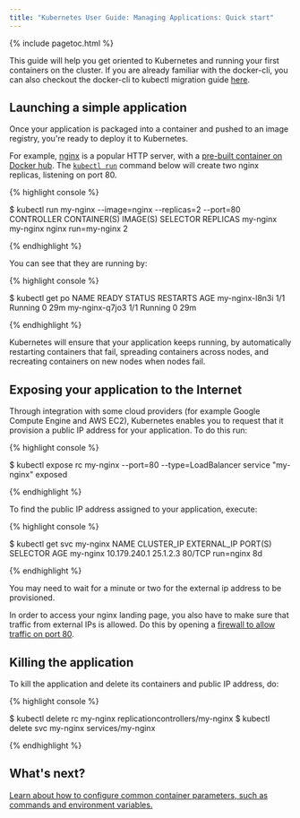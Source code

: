 ```yaml
---
title: "Kubernetes User Guide: Managing Applications: Quick start"
---
```

{% include pagetoc.html %}

This guide will help you get oriented to Kubernetes and running your first containers on the cluster. If you are already familiar with the docker-cli, you can also checkout the docker-cli to kubectl migration guide [here](docker-cli-to-kubectl).

## Launching a simple application

Once your application is packaged into a container and pushed to an image registry, you're ready to deploy it to Kubernetes.

For example, [nginx](http://wiki.nginx.org/Main) is a popular HTTP server, with a [pre-built container on Docker hub](https://registry.hub.docker.com/_/nginx/). The [`kubectl run`](kubectl/kubectl_run) command below will create two nginx replicas, listening on port 80.

{% highlight console %}

$ kubectl run my-nginx --image=nginx --replicas=2 --port=80
CONTROLLER   CONTAINER(S)   IMAGE(S)   SELECTOR       REPLICAS
my-nginx     my-nginx       nginx      run=my-nginx   2

{% endhighlight %}

You can see that they are running by:

{% highlight console %}

$ kubectl get po
NAME             READY     STATUS    RESTARTS   AGE
my-nginx-l8n3i   1/1       Running   0          29m
my-nginx-q7jo3   1/1       Running   0          29m

{% endhighlight %}

Kubernetes will ensure that your application keeps running, by automatically restarting containers that fail, spreading containers across nodes, and recreating containers on new nodes when nodes fail.

## Exposing your application to the Internet

Through integration with some cloud providers (for example Google Compute Engine and AWS EC2), Kubernetes enables you to request that it provision a public IP address for your application. To do this run:

{% highlight console %}

$ kubectl expose rc my-nginx --port=80 --type=LoadBalancer
service "my-nginx" exposed

{% endhighlight %}

To find the public IP address assigned to your application, execute:

{% highlight console %}

$ kubectl get svc my-nginx
NAME         CLUSTER_IP       EXTERNAL_IP       PORT(S)                SELECTOR     AGE
my-nginx     10.179.240.1     25.1.2.3          80/TCP                 run=nginx    8d

{% endhighlight %}

You may need to wait for a minute or two for the external ip address to be provisioned.

In order to access your nginx landing page, you also have to make sure that traffic from external IPs is allowed. Do this by opening a [firewall to allow traffic on port 80](services-firewalls).

## Killing the application

To kill the application and delete its containers and public IP address, do:

{% highlight console %}

$ kubectl delete rc my-nginx
replicationcontrollers/my-nginx
$ kubectl delete svc my-nginx
services/my-nginx

{% endhighlight %}

## What's next?

[Learn about how to configure common container parameters, such as commands and environment variables.](configuring-containers)



